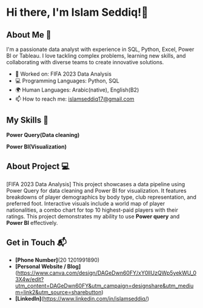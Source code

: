 # Hi there, I'm Islam Seddiq!👋

## About Me 🚀

I'm a passionate data analyst with experience in SQL, Python, Excel, Power BI or Tableau. I love tackling complex problems, learning new skills, and collaborating with diverse teams to create innovative solutions.

- 🔭 Worked on: FIFA 2023 Data Analysis 
- 💻 Programming Languages: Python, SQL
- 🌍 Human Languages: Arabic(native), English(B2)
- 📫 How to reach me: islamseddiq17@gmail.com

## My Skills 🧠

**Power Query(Data cleaning)**

**Power BI(Visualization)**

## About Project 💻

[FIFA 2023 Data Analysis] This project showcases a data pipeline using Power Query for data cleaning and Power BI for visualization. It features breakdowns of player demographics by body type, club representation, and preferred foot. Interactive visuals include a world map of player nationalities, a combo chart for top 10 highest-paid players with their ratings. This project demonstrates my ability to use **Power query** and **Power BI** effectively.


## Get in Touch 📬
- **[Phone Number]**(20 1201991890)
- **[Personal Website / Blog]**(https://www.canva.com/design/DAGeDwn60FY/xY0llUzQWp5yekWU_03X4w/edit?utm_content=DAGeDwn60FY&utm_campaign=designshare&utm_medium=link2&utm_source=sharebutton)
- **[LinkedIn]**(https://www.linkedin.com/in/islamseddiq/)
